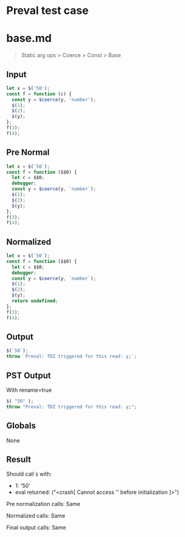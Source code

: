 # Preval test case

# base.md

> Static arg ops > Coerce > Const > Base

## Input

`````js filename=intro
let x = $('50');
const f = function (c) {
  const y = $coerce(y, 'number');
  $(1);
  $(2);
  $(y);
};
f(3);
f(4);
`````

## Pre Normal


`````js filename=intro
let x = $(`50`);
const f = function ($$0) {
  let c = $$0;
  debugger;
  const y = $coerce(y, `number`);
  $(1);
  $(2);
  $(y);
};
f(3);
f(4);
`````

## Normalized


`````js filename=intro
let x = $(`50`);
const f = function ($$0) {
  let c = $$0;
  debugger;
  const y = $coerce(y, `number`);
  $(1);
  $(2);
  $(y);
  return undefined;
};
f(3);
f(4);
`````

## Output


`````js filename=intro
$(`50`);
throw `Preval: TDZ triggered for this read: y;`;
`````

## PST Output

With rename=true

`````js filename=intro
$( "50" );
throw "Preval: TDZ triggered for this read: y;";
`````

## Globals

None

## Result

Should call `$` with:
 - 1: '50'
 - eval returned: ("<crash[ Cannot access '<ref>' before initialization ]>")

Pre normalization calls: Same

Normalized calls: Same

Final output calls: Same
